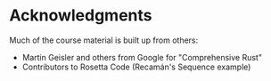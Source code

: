 # Acknowledgments

Much of the course material is built up from others:

- Martin Geisler and others from Google for "Comprehensive Rust"
- Contributors to Rosetta Code (Recamán's Sequence example)
